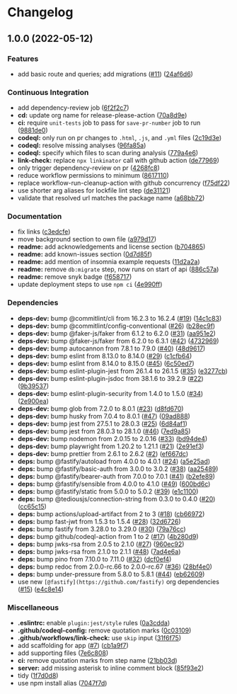 # Changelog

## 1.0.0 (2022-05-12)


### Features

* add basic route and queries; add migrations ([#11](https://github.com/Fdawgs/ydh-fhir-api/issues/11)) ([24af6d6](https://github.com/Fdawgs/ydh-fhir-api/commit/24af6d6199ac9b45d905e4fea4251e5b2335f5b2))


### Continuous Integration

* add dependency-review job ([6f2f2c7](https://github.com/Fdawgs/ydh-fhir-api/commit/6f2f2c712dafddfc375cc975f35b4849ef3d114b))
* **cd:** update org name for release-please-action ([70a8d9e](https://github.com/Fdawgs/ydh-fhir-api/commit/70a8d9eb439cf53d0fef329df663acd701a2363d))
* **ci:** require `unit-tests` job to pass for `save-pr-number` job to run ([9881de0](https://github.com/Fdawgs/ydh-fhir-api/commit/9881de0fd576017f88f0fb6586d62c63a6021a9d))
* **codeql:** only run on pr changes to `.html`, `.js`, and `.yml` files ([2c19d3e](https://github.com/Fdawgs/ydh-fhir-api/commit/2c19d3e843f01159717726ce8c96e669a6249bf4))
* **codeql:** resolve missing analyses ([96fa85a](https://github.com/Fdawgs/ydh-fhir-api/commit/96fa85aaf03e6a78c4d8629620e1e1b9bc653e08))
* **codeql:** specify which files to scan during analysis ([779a4e6](https://github.com/Fdawgs/ydh-fhir-api/commit/779a4e6ebb623ad7cb0c5ce0ed3150ba14d28c3b))
* **link-check:** replace `npx linkinator` call with github action ([de77969](https://github.com/Fdawgs/ydh-fhir-api/commit/de779696314709b946c7221818082293a297150a))
* only trigger dependency-review on pr ([4268fc8](https://github.com/Fdawgs/ydh-fhir-api/commit/4268fc8ca5e615297960c74937f81e63968fc588))
* reduce workflow permissions to minimum ([8617110](https://github.com/Fdawgs/ydh-fhir-api/commit/86171100582656757a7acfb1fd983b4188c958c3))
* replace workflow-run-cleanup-action with github concurrency ([f75df22](https://github.com/Fdawgs/ydh-fhir-api/commit/f75df225d0a9076f1509d60c2711cacf28e911d7))
* use shorter arg aliases for lockfile lint step ([de31121](https://github.com/Fdawgs/ydh-fhir-api/commit/de31121ef5cb034d003370ce7f67e3a8dabbdbb6))
* validate that resolved url matches the package name ([a68bb72](https://github.com/Fdawgs/ydh-fhir-api/commit/a68bb7256ebbbc1b351b493ed5f4410c6cb5a466))


### Documentation

* fix links ([c3edcfe](https://github.com/Fdawgs/ydh-fhir-api/commit/c3edcfecd55855fe9b3cf20230cd0203448ddc22))
* move background section to own file ([a979d17](https://github.com/Fdawgs/ydh-fhir-api/commit/a979d173eb4cb3eebeb3eace9461ebd71318d4c0))
* **readme:** add acknowledgements and license section ([b704865](https://github.com/Fdawgs/ydh-fhir-api/commit/b7048656b119d914f85efcff3059b184ce118c82))
* **readme:** add known-issues section ([0d7d85f](https://github.com/Fdawgs/ydh-fhir-api/commit/0d7d85fbb45eb571952d5830ba12ea638f751af5))
* **readme:** add mention of insomnia example requests ([11d2a2a](https://github.com/Fdawgs/ydh-fhir-api/commit/11d2a2a3645f0ebbb289313d836f52bea039ea3e))
* **readme:** remove `db:migrate` step, now runs on start of api ([886c57a](https://github.com/Fdawgs/ydh-fhir-api/commit/886c57a87e3c78a13b7fb0e966939aee9ebeab0f))
* **readme:** remove snyk badge ([f658717](https://github.com/Fdawgs/ydh-fhir-api/commit/f658717994595a56000eb619f19c5112a56c3624))
* update deployment steps to use `npm ci` ([4e990ff](https://github.com/Fdawgs/ydh-fhir-api/commit/4e990ff0f8ba4134a83729a51d0974b2cb53fb28))


### Dependencies

* **deps-dev:** bump @commitlint/cli from 16.2.3 to 16.2.4 ([#19](https://github.com/Fdawgs/ydh-fhir-api/issues/19)) ([14c1c83](https://github.com/Fdawgs/ydh-fhir-api/commit/14c1c833906b0238a3d445654cdd8172c16f56be))
* **deps-dev:** bump @commitlint/config-conventional ([#26](https://github.com/Fdawgs/ydh-fhir-api/issues/26)) ([b28ec9f](https://github.com/Fdawgs/ydh-fhir-api/commit/b28ec9fa85eddf9f03b61512c9cbd923c4ff9c16))
* **deps-dev:** bump @faker-js/faker from 6.1.2 to 6.2.0 ([#31](https://github.com/Fdawgs/ydh-fhir-api/issues/31)) ([aa951e2](https://github.com/Fdawgs/ydh-fhir-api/commit/aa951e20f6841670afb9c2b33bf718b84fb16c23))
* **deps-dev:** bump @faker-js/faker from 6.2.0 to 6.3.1 ([#42](https://github.com/Fdawgs/ydh-fhir-api/issues/42)) ([4732969](https://github.com/Fdawgs/ydh-fhir-api/commit/473296911e3f085bef3ef9f7e609471878af1d96))
* **deps-dev:** bump autocannon from 7.8.1 to 7.9.0 ([#40](https://github.com/Fdawgs/ydh-fhir-api/issues/40)) ([48d9617](https://github.com/Fdawgs/ydh-fhir-api/commit/48d96178148380ccff33aa76b8cc149788ccdd0d))
* **deps-dev:** bump eslint from 8.13.0 to 8.14.0 ([#29](https://github.com/Fdawgs/ydh-fhir-api/issues/29)) ([c1cfb64](https://github.com/Fdawgs/ydh-fhir-api/commit/c1cfb649b31de7646c9de9ad01d824b362756858))
* **deps-dev:** bump eslint from 8.14.0 to 8.15.0 ([#45](https://github.com/Fdawgs/ydh-fhir-api/issues/45)) ([6c50ed7](https://github.com/Fdawgs/ydh-fhir-api/commit/6c50ed7b980b3a36d799c672d75babd594d3943c))
* **deps-dev:** bump eslint-plugin-jest from 26.1.4 to 26.1.5 ([#35](https://github.com/Fdawgs/ydh-fhir-api/issues/35)) ([e3277cb](https://github.com/Fdawgs/ydh-fhir-api/commit/e3277cbca19363080f114df4cad2cc73e279ae2d))
* **deps-dev:** bump eslint-plugin-jsdoc from 38.1.6 to 39.2.9 ([#22](https://github.com/Fdawgs/ydh-fhir-api/issues/22)) ([9b39537](https://github.com/Fdawgs/ydh-fhir-api/commit/9b39537db376e55233860f3e7589e0b0f11e6382))
* **deps-dev:** bump eslint-plugin-security from 1.4.0 to 1.5.0 ([#34](https://github.com/Fdawgs/ydh-fhir-api/issues/34)) ([2e900ea](https://github.com/Fdawgs/ydh-fhir-api/commit/2e900eac7571e8f9a419002e84552c56a83a4358))
* **deps-dev:** bump glob from 7.2.0 to 8.0.1 ([#23](https://github.com/Fdawgs/ydh-fhir-api/issues/23)) ([d8fd670](https://github.com/Fdawgs/ydh-fhir-api/commit/d8fd6709932b3f7ef7a71cb6e947e90fbdd89230))
* **deps-dev:** bump husky from 7.0.4 to 8.0.1 ([#47](https://github.com/Fdawgs/ydh-fhir-api/issues/47)) ([09ad888](https://github.com/Fdawgs/ydh-fhir-api/commit/09ad888c17944549570046f702f0f908df64a74d))
* **deps-dev:** bump jest from 27.5.1 to 28.0.3 ([#25](https://github.com/Fdawgs/ydh-fhir-api/issues/25)) ([6d84af1](https://github.com/Fdawgs/ydh-fhir-api/commit/6d84af1d6a315515cefaf60ef477de2cee2746e9))
* **deps-dev:** bump jest from 28.0.3 to 28.1.0 ([#46](https://github.com/Fdawgs/ydh-fhir-api/issues/46)) ([7ed9a85](https://github.com/Fdawgs/ydh-fhir-api/commit/7ed9a8595ed71104c1138102dc195d346d22137c))
* **deps-dev:** bump nodemon from 2.0.15 to 2.0.16 ([#33](https://github.com/Fdawgs/ydh-fhir-api/issues/33)) ([bd94de4](https://github.com/Fdawgs/ydh-fhir-api/commit/bd94de4bf62058531076a38e1ef1f91871172d34))
* **deps-dev:** bump playwright from 1.20.2 to 1.21.1 ([#21](https://github.com/Fdawgs/ydh-fhir-api/issues/21)) ([2e91ef3](https://github.com/Fdawgs/ydh-fhir-api/commit/2e91ef307c1cafdc6889dfcfe904c45dd1e321d1))
* **deps-dev:** bump prettier from 2.6.1 to 2.6.2 ([#2](https://github.com/Fdawgs/ydh-fhir-api/issues/2)) ([ef667dc](https://github.com/Fdawgs/ydh-fhir-api/commit/ef667dc5b330240a01c594e8eaeadd9edd3ba454))
* **deps:** bump @fastify/autoload from 4.0.0 to 4.0.1 ([#24](https://github.com/Fdawgs/ydh-fhir-api/issues/24)) ([a5e25ad](https://github.com/Fdawgs/ydh-fhir-api/commit/a5e25add6a3f5df8e91ecb77ee350f524368e3d9))
* **deps:** bump @fastify/basic-auth from 3.0.0 to 3.0.2 ([#38](https://github.com/Fdawgs/ydh-fhir-api/issues/38)) ([aa25489](https://github.com/Fdawgs/ydh-fhir-api/commit/aa25489481b2e9f361d2cb972ad4ac87c5704905))
* **deps:** bump @fastify/bearer-auth from 7.0.0 to 7.0.1 ([#41](https://github.com/Fdawgs/ydh-fhir-api/issues/41)) ([b2efe89](https://github.com/Fdawgs/ydh-fhir-api/commit/b2efe897f7ab7f4f826f98ba973d1ba29df8245f))
* **deps:** bump @fastify/sensible from 4.0.0 to 4.1.0 ([#49](https://github.com/Fdawgs/ydh-fhir-api/issues/49)) ([600bd6c](https://github.com/Fdawgs/ydh-fhir-api/commit/600bd6c1ab91aae9c9bd345afdaa21e79b502b72))
* **deps:** bump @fastify/static from 5.0.0 to 5.0.2 ([#39](https://github.com/Fdawgs/ydh-fhir-api/issues/39)) ([e1c1100](https://github.com/Fdawgs/ydh-fhir-api/commit/e1c11003de73ff294ce8a9d8bb270e5572df57cd))
* **deps:** bump @tediousjs/connection-string from 0.3.0 to 0.4.0 ([#20](https://github.com/Fdawgs/ydh-fhir-api/issues/20)) ([cc65c15](https://github.com/Fdawgs/ydh-fhir-api/commit/cc65c15d1479e00716cb0f4b0390f8ce8f91cd7d))
* **deps:** bump actions/upload-artifact from 2 to 3 ([#18](https://github.com/Fdawgs/ydh-fhir-api/issues/18)) ([cb66972](https://github.com/Fdawgs/ydh-fhir-api/commit/cb66972457fda5e7e0ff204e4a90ac0e4b50b8ff))
* **deps:** bump fast-jwt from 1.5.3 to 1.5.4 ([#28](https://github.com/Fdawgs/ydh-fhir-api/issues/28)) ([32d6726](https://github.com/Fdawgs/ydh-fhir-api/commit/32d67268a7df24598e7658bfd285e071f5bc4611))
* **deps:** bump fastify from 3.28.0 to 3.29.0 ([#30](https://github.com/Fdawgs/ydh-fhir-api/issues/30)) ([79a76cc](https://github.com/Fdawgs/ydh-fhir-api/commit/79a76cc5a4edde3c1bafd5f9433cd98695614287))
* **deps:** bump github/codeql-action from 1 to 2 ([#17](https://github.com/Fdawgs/ydh-fhir-api/issues/17)) ([4b280d9](https://github.com/Fdawgs/ydh-fhir-api/commit/4b280d9a42a9dca984ec2e9ca7bb06766e0b0003))
* **deps:** bump jwks-rsa from 2.0.5 to 2.1.0 ([#27](https://github.com/Fdawgs/ydh-fhir-api/issues/27)) ([960ec92](https://github.com/Fdawgs/ydh-fhir-api/commit/960ec9209cdfa808e7f4b9e34069d6f805a036c8))
* **deps:** bump jwks-rsa from 2.1.0 to 2.1.1 ([#48](https://github.com/Fdawgs/ydh-fhir-api/issues/48)) ([7ad4e6a](https://github.com/Fdawgs/ydh-fhir-api/commit/7ad4e6ac5d0ac5107ca98319bf915be0af5f3080))
* **deps:** bump pino from 7.10.0 to 7.11.0 ([#32](https://github.com/Fdawgs/ydh-fhir-api/issues/32)) ([dcf0ef4](https://github.com/Fdawgs/ydh-fhir-api/commit/dcf0ef4a67953489b58955c8382fbe600aed93ef))
* **deps:** bump redoc from 2.0.0-rc.66 to 2.0.0-rc.67 ([#36](https://github.com/Fdawgs/ydh-fhir-api/issues/36)) ([28bf4e0](https://github.com/Fdawgs/ydh-fhir-api/commit/28bf4e04a09bc532375bbfcd0b7cf822d1ce8cd0))
* **deps:** bump under-pressure from 5.8.0 to 5.8.1 ([#44](https://github.com/Fdawgs/ydh-fhir-api/issues/44)) ([eb62609](https://github.com/Fdawgs/ydh-fhir-api/commit/eb62609e861ac9ef58c2c39ca2c1714325b28f4f))
* use new `[@fastify](https://github.com/fastify)` org dependencies ([#15](https://github.com/Fdawgs/ydh-fhir-api/issues/15)) ([e4c8e14](https://github.com/Fdawgs/ydh-fhir-api/commit/e4c8e14644cd44c831a6e7ffc3c1a349852f0e85))


### Miscellaneous

* **.eslintrc:** enable `plugin:jest/style` rules ([0a3cdda](https://github.com/Fdawgs/ydh-fhir-api/commit/0a3cddaf89898901cba9809065325b2622977964))
* **.github/codeql-config:** remove quotation marks ([0c03109](https://github.com/Fdawgs/ydh-fhir-api/commit/0c03109fa61f10784245e21cbecb743d349b95ab))
* **.github/workflows/link-check:** use `skip` input ([31f6f75](https://github.com/Fdawgs/ydh-fhir-api/commit/31f6f75549c2a4f582310ed2449a5eafe65cc9a1))
* add scaffolding for app ([#7](https://github.com/Fdawgs/ydh-fhir-api/issues/7)) ([cb1a9f7](https://github.com/Fdawgs/ydh-fhir-api/commit/cb1a9f7d10ee26a6f927c51ba923f74bf6c5fd67))
* add supporting files ([7e6c808](https://github.com/Fdawgs/ydh-fhir-api/commit/7e6c808314a79c9abd99d77d0f6382b8b719d375))
* **ci:** remove quotation marks from step name ([21bb03d](https://github.com/Fdawgs/ydh-fhir-api/commit/21bb03d45b2d9f6fb214fb2d0d3619885da7840a))
* **server:** add missing asterisk to inline comment block ([85f93e2](https://github.com/Fdawgs/ydh-fhir-api/commit/85f93e2483eb1f8d0ced884842024b2081ef811c))
* tidy ([1f7d0d8](https://github.com/Fdawgs/ydh-fhir-api/commit/1f7d0d8dd466f50308f2b5736191277f9e5cad7a))
* use npm install alias ([7047f7d](https://github.com/Fdawgs/ydh-fhir-api/commit/7047f7da613a7ac6b867e3b8101b489714d1bf06))
